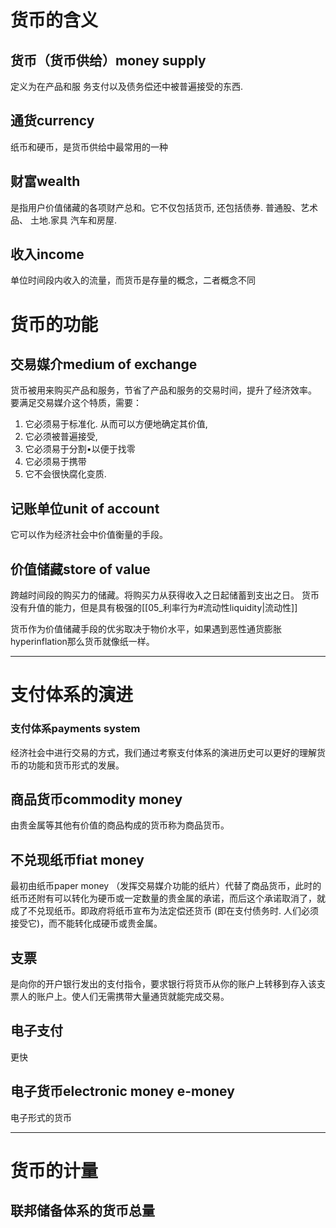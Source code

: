 
# 货币的含义

## 货币（货币供给）money supply

定义为在产品和服 务支付以及债务偿还中被普遍接受的东西. 

## 通货currency

纸币和硬币，是货币供给中最常用的一种

## 财富wealth

是指用户价值储藏的各项财产总和。它不仅包括货币, 还包括债券. 普通股、艺术品、 土地.家具 汽车和房屋.

## 收入income

单位时间段内收入的流量，而货币是存量的概念，二者概念不同

# 货币的功能

## 交易媒介medium of exchange

货币被用来购买产品和服务，节省了产品和服务的交易时间，提升了经济效率。
要满足交易媒介这个特质，需要：
1. 它必须易于标准化. 从而可以方便地确定其价值, 
2. 它必须被普遍接受, 
3. 它必须易于分割•以便于找零
4. 它必须易于携带
5. 它不会很快腐化变质.

## 记账单位unit of account

它可以作为经济社会中价值衡量的手段。

## 价值储藏store of value

跨越时间段的购买力的储藏。将购买力从获得收入之日起储蓄到支出之日。
货币没有升值的能力，但是具有极强的[[05_利率行为#流动性liquidity|流动性]]

货币作为价值储藏手段的优劣取决于物价水平，如果遇到恶性通货膨胀hyperinflation那么货币就像纸一样。

---

# 支付体系的演进

### 支付体系payments system

经济社会中进行交易的方式，我们通过考察支付体系的演进历史可以更好的理解货币的功能和货币形式的发展。

## 商品货币commodity money

由贵金属等其他有价值的商品构成的货币称为商品货币。

## 不兑现纸币fiat money

最初由纸币paper money （发挥交易媒介功能的纸片）代替了商品货币，此时的纸币还附有可以转化为硬币或一定数量的贵金属的承诺，而后这个承诺取消了，就成了不兑现纸币。即政府将纸币宣布为法定偿还货币 (即在支付债务时. 人们必须接受它)，而不能转化成硬币或贵金属。

## 支票

是向你的开户银行发出的支付指令，要求银行将货币从你的账户上转移到存入该支票人的账户上。使人们无需携带大量通货就能完成交易。

## 电子支付

更快

## 电子货币electronic money e-money

电子形式的货币



---

# 货币的计量

## 联邦储备体系的货币总量




